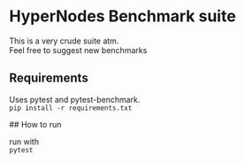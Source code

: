 # HyperNodes Benchmark suite

This is a very crude suite atm.  
Feel free to suggest new benchmarks

## Requirements

Uses pytest and pytest-benchmark.  
`pip install -r requirements.txt`


## How to run

run with  
`pytest`